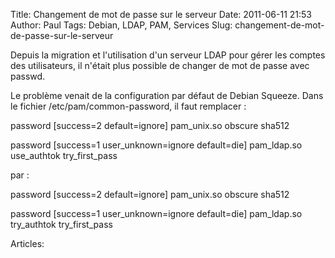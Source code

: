 Title: Changement de mot de passe sur le serveur
Date: 2011-06-11 21:53
Author: Paul
Tags: Debian, LDAP, PAM, Services
Slug: changement-de-mot-de-passe-sur-le-serveur

Depuis la migration et l'utilisation d'un serveur LDAP pour gérer les
comptes des utilisateurs, il n'était plus possible de changer de mot de
passe avec passwd.

Le problème venait de la configuration par défaut de Debian Squeeze.
Dans le fichier /etc/pam/common-password, il faut remplacer :

password \[success=2 default=ignore\] pam\_unix.so obscure sha512  

password \[success=1 user\_unknown=ignore default=die\] pam\_ldap.so
use\_authtok try\_first\_pass  
</code>

par :

password \[success=2 default=ignore\] pam\_unix.so obscure sha512  

password \[success=1 user\_unknown=ignore default=die\] pam\_ldap.so
try\_authtok try\_first\_pass  
</code>

Articles: 


